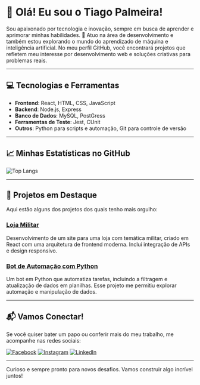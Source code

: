 # 👋 Olá! Eu sou o Tiago Palmeira!

Sou apaixonado por tecnologia e inovação, sempre em busca de aprender e aprimorar minhas habilidades. 🚀 Atuo na área de desenvolvimento e também estou explorando o mundo do aprendizado de máquina e inteligência artificial. No meu perfil GitHub, você encontrará projetos que refletem meu interesse por desenvolvimento web e soluções criativas para problemas reais.

---

## 💻 Tecnologias e Ferramentas

- **Frontend**: React, HTML, CSS, JavaScript
- **Backend**: Node.js, Express
- **Banco de Dados**: MySQL, PostGress
- **Ferramentas de Teste**: Jest, CUnit
- **Outros**: Python para scripts e automação, Git para controle de versão

---

## 📈 Minhas Estatísticas no GitHub

![Top Langs](https://github-readme-stats.vercel.app/api/top-langs/?username=Tiagopalmeira&layout=compact&langs_count=8&theme=radical)

---

## 🚀 Projetos em Destaque

Aqui estão alguns dos projetos dos quais tenho mais orgulho:

### [Loja Militar](https://github.com/Tiagopalmeira/loja-militar)
Desenvolvimento de um site para uma loja com temática militar, criado em React com uma arquitetura de frontend moderna. Inclui integração de APIs e design responsivo.

### [Bot de Automação com Python](https://github.com/Tiagopalmeira/bot-automacao-python)
Um bot em Python que automatiza tarefas, incluindo a filtragem e atualização de dados em planilhas. Esse projeto me permitiu explorar automação e manipulação de dados.

---

## 📬 Vamos Conectar!

Se você quiser bater um papo ou conferir mais do meu trabalho, me acompanhe nas redes sociais:

[![Facebook](https://img.shields.io/badge/Facebook-1877F2?style=for-the-badge&logo=facebook&logoColor=white)](https://www.facebook.com/profile.php?id=100031440456497)
[![Instagram](https://img.shields.io/badge/Instagram-E4405F?style=for-the-badge&logo=instagram&logoColor=white)](https://instagram.com/Tiago.palmeira_7)
[![LinkedIn](https://img.shields.io/badge/LinkedIn-0077B5?style=for-the-badge&logo=linkedin&logoColor=white)](https://br.linkedin.com/in/tiago-palmeira123)

---

Curioso e sempre pronto para novos desafios. Vamos construir algo incrível juntos!
